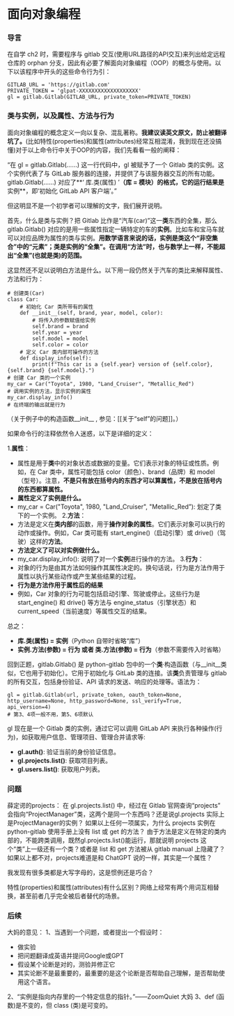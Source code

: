 # 面向对象编程

### 导言
在自学 ch2 时，需要程序与 gitlab 交互(使用URL路径的API交互)来列出给定远程仓库的 orphan 分支，因此有必要了解面向对象编程（OOP）的概念与使用。以下以该程序中开头的这些命令行为引：

```shell
GITLAB_URL = 'https://gitlab.com'
PRIVATE_TOKEN = 'glpat-XXXXXXXXXXXXXXXXXXX'
gl = gitlab.Gitlab(GITLAB_URL, private_token=PRIVATE_TOKEN)
```

### 类与实例，以及属性、方法与行为

面向对象编程的概念定义一向以复杂、混乱著称。**我建议读英文原文，防止被翻译坑了。**(比如特性(properties)和属性(attributes)经常互相混淆，我到现在还没搞懂)对于以上命令行中关于OOP的内容，我们先看看一般的阐释：

“在 gl = gitlab.Gitlab(……) 这一行代码中，gl 被赋予了一个 Gitlab 类的实例。这个实例代表了与 GitLab 服务器的连接，并提供了与该服务器交互的所有功能。gitlab.Gitlab(……) 对应了**‘ 库.类(属性) ’**（库 = 模块）的格式，它的运行结果是**实例**，即‘初始化 GitLab API 客户端’。”

但这明显不是一个初学者可以理解的文字，我们展开说明。

首先，什么是类与实例？把 Gitlab 比作是“汽车(car)”这一**类**东西的全集，那么 gitlab.Gitlab()  对应的是用一些属性指定一辆特定的车的**实例**。比如车和宝马车就可以对应品牌为属性的类与实例。**用数学语言来说的话，实例是类这个“非空集合”中的“元素”；类是实例的“全集”。在调用“方法”时，也与数学上一样，不能超出“全集”(也就是类)的范围。**

这显然还不足以说明白方法是什么。以下用一段仍然关于汽车的类比来解释属性、方法和行为：

```shell
# 创建类(Car)
class Car:
    # 初始化 Car 类所带有的属性
    def __init__(self, brand, year, model, color):
        # 将传入的参数赋值给实例
        self.brand = brand
        self.year = year
        self.model = model
        self.color = color
    # 定义 Car 类内部可操作的方法
    def display_info(self):
        print(f"This car is a {self.year} version of {self.color}, {self.brand} {self.model}.")
# 创建 Car 类的一个实例
my_car = Car("Toyota", 1980, "Land_Cruiser", "Metallic_Red")
# 调用实例的方法，显示实例的属性
my_car.display_info()
# 在终端的输出就是行为
```
（关于例子中的构造函数__init__ , 参见：[[关于“self”的问题]]。）

如果命令行的注释依然令人迷惑，以下是详细的定义：

1.**属性**：
* 属性是用于**类**中的对象状态或数据的变量。它们表示对象的特征或性质。例如，在 Car 类中，属性可能包括 color（颜色）、brand（品牌）和 model（型号）。注意，**不是只有放在括号内的东西才可以算属性，不是放在括号内的东西都算属性。**
* **属性定义了实例是什么。**
* my_car = Car("Toyota", 1980, "Land_Cruiser", "Metallic_Red”): 划定了类下的一个实例。
2.**方法**：
* 方法是定义在**类内部**的函数，用于**操作对象的属性**。它们表示对象可以执行的动作或操作。例如，Car 类可能有 start_engine()（启动引擎）或 drive()（驾驶）这样的**方法**。
* **方法定义了可以对实例做什么。**
* my_car.display_info(): 说明了对一个**实例**进行操作的方法。
3.**行为**：
* 对象的行为是由其方法如何操作其属性决定的。换句话说，行为是方法作用于属性以执行某些动作或产生某些结果的过程。
* **行为是方法作用于属性后的结果**
* 例如，Car 对象的行为可能包括启动引擎、驾驶或停止。这些行为是 start_engine() 和 drive() 等方法与 engine_status（引擎状态）和 current_speed（当前速度）等属性交互的结果。

总之：
* **库.类(属性) = 实例**（Python 自带时省略“库”）
* **实例.方法(参数) = 行为  或者  类.方法(参数) = 行为**（参数不需要传入时省略）

回到正题，gitlab.Gitlab() 是 python-gitlab 包中的一个**类**·构造函数（与__init__类似，它也用于初始化）。它用于初始化与 GitLab 类的连接。该**类**负责管理与 gitlab 的所有交互，包括身份验证、API 请求的发送、响应的处理等。语法为：

```shell
gl = gitlab.Gitlab(url, private_token, oauth_token=None, http_username=None, http_password=None, ssl_verify=True, api_version=4)
# 第3、4项一般不用，第5、6项默认
```

gl 现在是一个 Gitlab 类的实例，通过它可以调用 GitLab API 来执行各种操作(行为)，如获取用户信息、管理项目、管理合并请求等:
* **gl.auth()**: 验证当前的身份验证信息。
* **gl.projects.list()**: 获取项目列表。
* **gl.users.list()**: 获取用户列表。

### 问题

薛定谔的projects：
在 gl.projects.list() 中，经过在 Gitlab 官网查询“projects” 会指向“ProjectManager”类，这两个是同一个东西吗？还是说gl.projects 实际上是ProjectManager的实例？
如果以上任何一项属实，为什么 projects 实例在 python-gitlab 使用手册上没有 list 或 get 的方法？
由于方法是定义在特定的类内部的，不能跨类调用，既然gl.projects.list()能运行，那就说明 projects 这个“类”上一级还有一个类？或者是 list 和 get 方法被从 gitlab manual 上隐藏了？
如果以上都不对，projects难道是和 ChatGPT 说的一样，其实是一个属性？


我发现有很多类都是大写字母的，这是惯例还是巧合？

特性(properties)和属性(attributes)有什么区别？网络上经常有两个用词互相替换，甚至前者几乎完全被后者替代的场景。

### 后续
大妈的意见：
1、当遇到一个问题，或者提出一个假设时：

* 做实验
* 把问题翻译成英语并提问Google或GPT
* 假设某个论断是对的，测验并修正它
* 其实论断不是最重要的，最重要的是这个论断是否帮助自己理解，是否帮助使用这个语言。

2、“实例是指向内存里的一个特定信息的指针。”——ZoomQuiet 大妈
3、def (函数)是不变的，但 class (类)是可变的。






